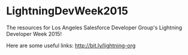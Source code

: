 # LightningDevWeek2015
The resources for Los Angeles Salesforce Developer Group's Lightning Developer Week 2015!

Here are some useful links:
http://bit.ly/lightning-org


